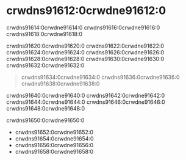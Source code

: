 # crwdns91612:0crwdne91612:0

crwdns91614:0crwdne91614:0 crwdns91616:0crwdne91616:0 crwdns91618:0crwdne91618:0

crwdns91620:0crwdne91620:0 crwdns91622:0crwdne91622:0 crwdns91624:0crwdne91624:0 crwdns91626:0crwdne91626:0 crwdns91628:0crwdne91628:0 crwdns91630:0crwdne91630:0 crwdns91632:0crwdne91632:0

> crwdns91634:0crwdne91634:0 crwdns91636:0crwdne91636:0 crwdns91638:0crwdne91638:0

crwdns91640:0crwdne91640:0 crwdns91642:0crwdne91642:0 crwdns91644:0crwdne91644:0 crwdns91646:0crwdne91646:0 crwdns91648:0crwdne91648:0

crwdns91650:0crwdne91650:0

* crwdns91652:0crwdne91652:0
* crwdns91654:0crwdne91654:0
* crwdns91656:0crwdne91656:0
* crwdns91658:0crwdne91658:0
